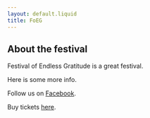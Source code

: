 ```yaml
---
layout: default.liquid
title: FoEG
---
```


## About the festival

Festival of Endless Gratitude is a great festival.

Here is some more info.

Follow us on [Facebook](https://www.facebook.com/endlessgratitude).

Buy tickets [here](https://tikkio.com).
